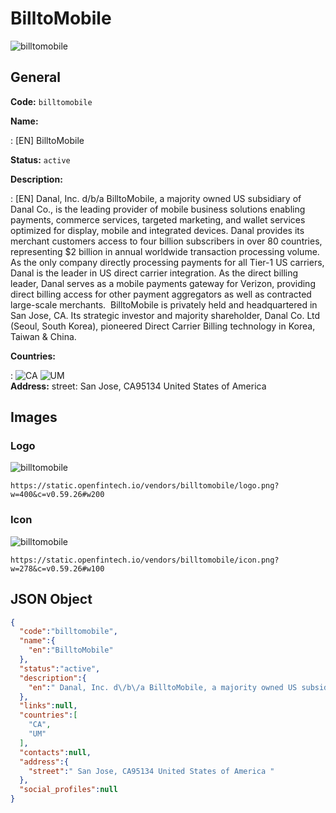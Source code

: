 
# BilltoMobile 
![billtomobile](https://static.openfintech.io/vendors/billtomobile/logo.png?w=400&c=v0.59.26#w200)  

## General 
 
**Code:** `billtomobile` 
 
**Name:** 
 
:	[EN] BilltoMobile 
 
**Status:** `active` 
 
**Description:** 
 
: [EN]  Danal, Inc. d/b/a BilltoMobile, a majority owned US subsidiary of Danal Co., is the leading provider of mobile business solutions enabling payments, commerce services, targeted marketing, and wallet services optimized for display, mobile and integrated devices. Danal provides its merchant customers access to four billion subscribers in over 80 countries, representing $2 billion in annual worldwide transaction processing volume. As the only company directly processing payments for all Tier-1 US carriers, Danal is the leader in US direct carrier integration. As the direct billing leader, Danal serves as a mobile payments gateway for Verizon, providing direct billing access for other payment aggregators as well as contracted large-scale merchants.  BilltoMobile is privately held and headquartered in San Jose, CA. Its strategic investor and majority shareholder, Danal Co. Ltd (Seoul, South Korea), pioneered Direct Carrier Billing technology in Korea, Taiwan & China.  
 
 
**Countries:** 
 
:	![CA](https://cdnjs.cloudflare.com/ajax/libs/flag-icon-css/3.3.0/flags/4x3/ca.svg#w24) 	![UM](https://cdnjs.cloudflare.com/ajax/libs/flag-icon-css/3.3.0/flags/4x3/um.svg#w24)  
**Address:** 
street:  San Jose, CA95134 United States of America  

## Images 

### Logo 
 
![billtomobile](https://static.openfintech.io/vendors/billtomobile/logo.png?w=400&c=v0.59.26#w200)  

```
https://static.openfintech.io/vendors/billtomobile/logo.png?w=400&c=v0.59.26#w200
```  

### Icon 
 
![billtomobile](https://static.openfintech.io/vendors/billtomobile/icon.png?w=278&c=v0.59.26#w100)  

```
https://static.openfintech.io/vendors/billtomobile/icon.png?w=278&c=v0.59.26#w100
```  

## JSON Object 

```json
{
  "code":"billtomobile",
  "name":{
    "en":"BilltoMobile"
  },
  "status":"active",
  "description":{
    "en":" Danal, Inc. d\/b\/a BilltoMobile, a majority owned US subsidiary of Danal Co., is the leading provider of mobile business solutions enabling payments, commerce services, targeted marketing, and wallet services optimized for display, mobile and integrated devices. Danal provides its merchant customers access to four billion subscribers in over 80 countries, representing $2 billion in annual worldwide transaction processing volume. As the only company directly processing payments for all Tier-1 US carriers, Danal is the leader in US direct carrier integration. As the direct billing leader, Danal serves as a mobile payments gateway for Verizon, providing direct billing access for other payment aggregators as well as contracted large-scale merchants.\u00a0 BilltoMobile is privately held and headquartered in San Jose, CA. Its strategic investor and majority shareholder, Danal Co. Ltd (Seoul, South Korea), pioneered Direct Carrier Billing technology in Korea, Taiwan & China. "
  },
  "links":null,
  "countries":[
    "CA",
    "UM"
  ],
  "contacts":null,
  "address":{
    "street":" San Jose, CA95134 United States of America "
  },
  "social_profiles":null
}
```  
